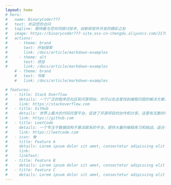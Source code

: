 ```yaml
---
layout: home
# hero:
#   name: BinaryCoder777
#   text: 欢迎您的访问
#   tagline: 期待着与您共同探讨技术、创新和软件开发的精彩之处
#   image: https://binarycoder777-site.oss-cn-chengdu.aliyuncs.com/21707272915_.pic.jpg
#   actions:
#     - theme: brand
#       text: 开始探索
#       link: /docs/article/markdown-examples
#     - theme: alt
#       text: 项目
#       link: /docs/article/markdown-examples
    # - theme: brand
    #   text: 书库
    #   link: /docs/article/markdown-examples

# features:
#   - title: Stack Overflow
#     details: 一个广泛的程序员社区和问答网站，你可以在这里找到编程问题的解决方案，或者帮助他人解决问题。
#     link: https://stackoverflow.com
#   - title: GitHub
#     details: 世界上最大的代码托管平台，促进了开源项目的协作和分享。这里有无数的项目和库，可以帮助你学习和参与开发。
#     link: https://github.com
#   - title: LeetCode
#     details: 一个专注于数据结构于算法联系的平台，提供大量的编程练习和挑战，适合于进行数据结构与算法提升的人。
#     link: https://leetcode.com
#   - icon: 🛠️
#     title: Feature A
#     details: Lorem ipsum dolor sit amet, consectetur adipiscing elit
#     link:
#     linkText:
#   - title: Feature B
#     details: Lorem ipsum dolor sit amet, consectetur adipiscing elit
#   - title: Feature C
#     details: Lorem ipsum dolor sit amet, consectetur adipiscing elit
---
```


